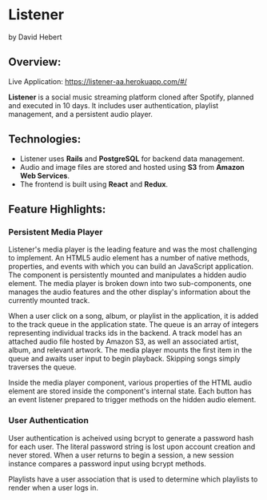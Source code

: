 # Listener

by David Hebert

## Overview:
Live Application: https://listener-aa.herokuapp.com/#/

**Listener** is a social music streaming platform cloned after Spotify, planned and executed in 10 days.
It includes user authentication, playlist management, and a persistent audio player.


## Technologies:

* Listener uses **Rails** and **PostgreSQL** for backend data management. 
* Audio and image files are stored and hosted using **S3** from **Amazon Web Services**. 
* The frontend is built using **React** and **Redux**.


## Feature Highlights:

### Persistent Media Player

Listener's media player is the leading feature and was the most challenging to implement. An HTML5 audio element has a number of native methods, properties, and events with which you can build an JavaScript application. The component is persistently mounted and manipulates a hidden audio element. The media player is broken down into two sub-components, one manages the audio features and the other display's information about the currently mounted track.

When a user click on a song, album, or playlist in the application, it is added to the track queue in the application state. The queue is an array of integers representing individual tracks ids in the backend. A track model has an attached audio file hosted by Amazon S3, as well an associated artist, album, and relevant artwork. The media player mounts the first item in the queue and awaits user input to begin playback. Skipping songs simply traverses the queue.

Inside the media player component, various properties of the HTML audio element are stored inside the component's internal state. Each button has an event listener prepared to trigger methods on the hidden audio element.

### User Authentication

User authentication is acheived using bcrypt to generate a password hash for each user. The literal password string is lost upon account creation and never stored. When a user returns to begin a session, a new session instance compares a password input using bcrypt methods. 

Playlists have a user association that is used to determine which playlists to render when a user logs in. 

